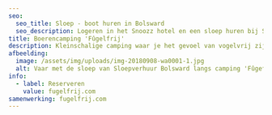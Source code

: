 ```yaml
---
seo:
  seo_title: Sloep - boot huren in Bolsward
  seo_description: Logeren in het Snoozz hotel en een sloep huren bij Sloepverhuur Bolsward.
title: Boerencamping 'Fûgelfrij'
description: Kleinschalige camping waar je het gevoel van vogelvrij zijn zal ervaren.
afbeelding:
  image: /assets/img/uploads/img-20180908-wa0001-1.jpg
  alt: Vaar met de sloep van Sloepverhuur Bolsward langs camping 'Fûgefrij'.
info:
  - label: Reserveren
    value: fugelfrij.com
samenwerking: fugelfrij.com
---
```


